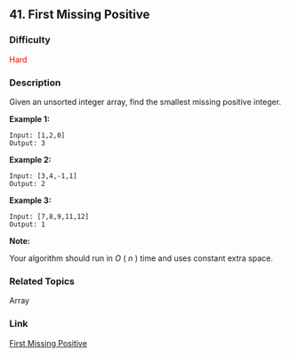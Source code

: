 ## 41. First Missing Positive
### Difficulty

 <font color=red>Hard</font>

### Description

Given an unsorted integer array, find the smallest missing positive integer.

**Example 1:**
            Input: [1,2,0]    Output: 3    

**Example 2:**
            Input: [3,4,-1,1]    Output: 2    

**Example 3:**
            Input: [7,8,9,11,12]    Output: 1    

**Note:**

Your algorithm should run in _O_ ( _n_ ) time and uses constant extra space.


### Related Topics

Array


### Link
[First Missing Positive](https://leetcode.com/problems/first-missing-positive)
